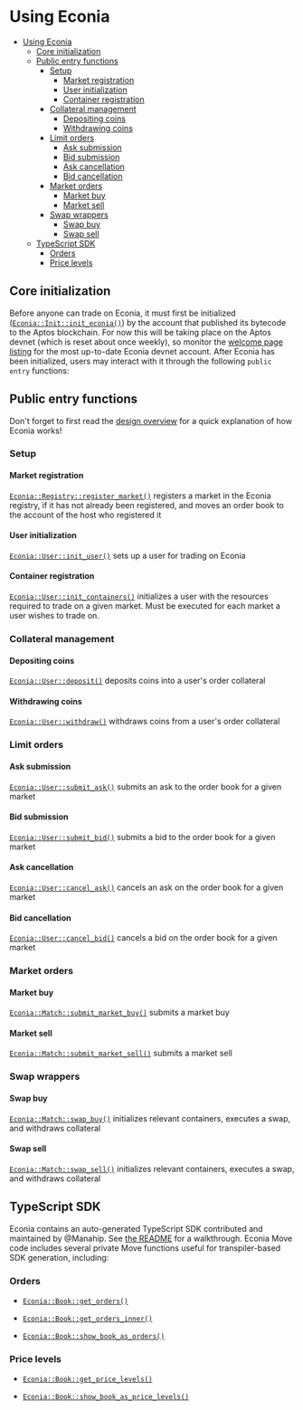 # Using Econia

- [Using Econia](#using-econia)
  - [Core initialization](#core-initialization)
  - [Public entry functions](#public-entry-functions)
    - [Setup](#setup)
      - [Market registration](#market-registration)
      - [User initialization](#user-initialization)
      - [Container registration](#container-registration)
    - [Collateral management](#collateral-management)
      - [Depositing coins](#depositing-coins)
      - [Withdrawing coins](#withdrawing-coins)
    - [Limit orders](#limit-orders)
      - [Ask submission](#ask-submission)
      - [Bid submission](#bid-submission)
      - [Ask cancellation](#ask-cancellation)
      - [Bid cancellation](#bid-cancellation)
    - [Market orders](#market-orders)
      - [Market buy](#market-buy)
      - [Market sell](#market-sell)
    - [Swap wrappers](#swap-wrappers)
      - [Swap buy](#swap-buy)
      - [Swap sell](#swap-sell)
  - [TypeScript SDK](#typescript-sdk)
    - [Orders](#orders)
    - [Price levels](#price-levels)

## Core initialization

Before anyone can trade on Econia, it must first be initialized ([`Econia::Init::init_econia()`](../../src/move/econia/build/Econia/docs/Init.md#0xc0deb00c_Init_init_econia)) by the account that published its bytecode to the Aptos blockchain.
For now this will be taking place on the Aptos devnet (which is reset about once weekly), so monitor the [welcome page listing](welcome.md#devnet-account) for the most up-to-date Econia devnet account.
After Econia has been initialized, users may interact with it through the following `public entry` functions:

## Public entry functions

Don't forget to first read the [design overview](https://econia.dev/design-overview) for a quick explanation of how Econia works!

### Setup

#### Market registration

[`Econia::Registry::register_market()`](../../src/move/econia/build/Econia/docs/Registry.md#0xc0deb00c_Registry_register_market) registers a market in the Econia registry, if it has not already been registered, and moves an order book to the account of the host who registered it

#### User initialization

[`Econia::User::init_user()`](../../src/move/econia/build/Econia/docs/User.md#0xc0deb00c_User_init_user) sets up a user for trading on Econia

#### Container registration

[`Econia::User::init_containers()`](../../src/move/econia/build/Econia/docs/User.md#0xc0deb00c_User_init_containers) initializes a user with the resources required to trade on a given market.
Must be executed for each market a user wishes to trade on.

### Collateral management

#### Depositing coins

[`Econia::User::deposit()`](../../src/move/econia/build/Econia/docs/User.md#0xc0deb00c_User_deposit) deposits coins into a user's order collateral

#### Withdrawing coins

[`Econia::User::withdraw()`](../../src/move/econia/build/Econia/docs/User.md#0xc0deb00c_User_withdraw) withdraws coins from a user's order collateral

### Limit orders

#### Ask submission

[`Econia::User::submit_ask()`](../../src/move/econia/build/Econia/docs/User.md#0xc0deb00c_User_submit_ask) submits an ask to the order book for a given market

#### Bid submission

[`Econia::User::submit_bid()`](../../src/move/econia/build/Econia/docs/User.md#0xc0deb00c_User_submit_bid) submits a bid to the order book for a given market

#### Ask cancellation

[`Econia::User::cancel_ask()`](../../src/move/econia/build/Econia/docs/User.md#0xc0deb00c_User_cancel_ask) cancels an ask on the order book for a given market

#### Bid cancellation

[`Econia::User::cancel_bid()`](../../src/move/econia/build/Econia/docs/User.md#0xc0deb00c_User_cancel_bid) cancels a bid on the order book for a given market

### Market orders

#### Market buy

[`Econia::Match::submit_market_buy()`](../../src/move/econia/build/Econia/docs/Match.md#0xc0deb00c_Match_submit_market_buy) submits a market buy

#### Market sell

[`Econia::Match::submit_market_sell()`](../../src/move/econia/build/Econia/docs/Match.md#0xc0deb00c_Match_submit_market_sell) submits a market sell

### Swap wrappers

#### Swap buy

[`Econia::Match::swap_buy()`](../../src/move/econia/build/Econia/docs/Match.md#0xc0deb00c_Match_swap_buy) initializes relevant containers, executes a swap, and withdraws collateral

#### Swap sell

[`Econia::Match::swap_sell()`](../../src/move/econia/build/Econia/docs/Match.md#0xc0deb00c_Match_swap_sell) initializes relevant containers, executes a swap, and withdraws collateral

## TypeScript SDK

Econia contains an auto-generated TypeScript SDK contributed and maintained by @Manahip.
See [the README](../../src/move/econia/build/typescript/README.md) for a walkthrough.
Econia Move code includes several private Move functions useful for transpiler-based SDK generation, including:

### Orders

* [`Econia::Book::get_orders()`](../../src/move/econia/build/Econia/docs/Book.md#0xc0deb00c_Book_get_orders)

* [`Econia::Book::get_orders_inner()`](../../src/move/econia/build/Econia/docs/Book.md#0xc0deb00c_Book_get_orders_inner)

* [`Econia::Book::show_book_as_orders()`](../../src/move/econia/build/Econia/docs/Book.md#0xc0deb00c_Book_show_book_as_orders)

### Price levels

* [`Econia::Book::get_price_levels()`](../../src/move/econia/build/Econia/docs/Book.md#0xc0deb00c_Book_get_price_levels)

* [`Econia::Book::show_book_as_price_levels()`](../../src/move/econia/build/Econia/docs/Book.md#0xc0deb00c_Book_show_book_as_price_levels)